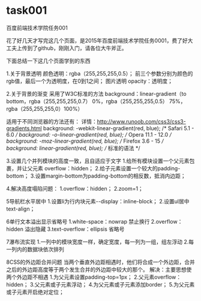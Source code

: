 # task001
百度前端技术学院任务001

花了好几天才写完这几个页面，是2015年百度前端技术学院任务0001，费了好大工夫上传到了github，刚刚入门，请各位大牛斧正。

下面总结一下这几个页面学到的东西


1.关于背景透明
颜色透明：rgba（255,255,255,0.5）；
前三个参数分别为颜色的rgb值，最后一个为透明度，在0到1之间；
图片透明 opacity：透明度；


2.关于背景的渐变
采用了W3C标准的方法
background：linear-gradient（to bottom，rgba（255,255,255,0.7） 0%，rgba（255,255,255,0.5） 75%，rgba（255,255,255,0）100%）

适用于不同浏览器的方法还有： 详情：http://www.runoob.com/css3/css3-gradients.html
  background: -webkit-linear-gradient(red, blue); /* Safari 5.1 - 6.0 */
  background: -o-linear-gradient(red, blue); /* Opera 11.1 - 12.0 */
  background: -moz-linear-gradient(red, blue); /* Firefox 3.6 - 15 */
  background: linear-gradient(red, blue); /* 标准的语法 */
  
  
3.设置几个并列模块的高度一致，且自适应于文字
  1.给所有模块设置一个父元素包裹，并让父元素 overflow：hidden；
  2.给子元素设置一个较大的padding-bottom；
  3.设置margin-bottom为padding-bottom的相反数，抵消内边距；
  
  
4.解决高度塌陷问题：
  1.overflow：hidden；
  2.zoom=1；


5导航栏水平居中
  1.设置li为行内块元素--display：inline-block；
  2.设置ul居中  text-align；
  
  
6单行文本溢出显示省略号
  1.white-space：nowrap  禁止换行
  2.overflow：hidden  溢出隐藏
  3.text-overflow：ellipsis  省略号
  
  
7瀑布流实现
  1.一列中的模块宽度一样，确定宽度，每一列为一组，组左浮动
  2.每一列内的数据块依次排列
  
  
8CSS的外边距合并问题
    当两个垂直外边距相遇时，他们将合成一个外边距，合并之后的外边距高度等于两个发生合并的外边距中较大的那个。
  解决：主要思想使两个外边距不相遇
     1.为父元素设置padding-top=1px；
     2.父元素overflow：hidden；
     3.父元素或子元素浮动；
     4.为父元素或子元素添加border；
     5.为父元素或子元素开启绝对定位；
